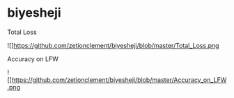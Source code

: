 # biyesheji
Total Loss

![]https://github.com/zetionclement/biyesheji/blob/master/Total_Loss.png

Accuracy on LFW

![]https://github.com/zetionclement/biyesheji/blob/master/Accuracy_on_LFW.png
